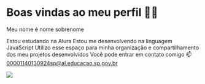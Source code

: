 # Boas vindas ao meu perfil 💙💙
Meu nome é nome sobrenome

Estou estudando na Alura
Estou me desenvolvendo na linguagem JavaScript
Utilizo esse espaço para minha organização e compartilhamento dos meu projetos desenvolvidos
Você pode entrar em contato comigo 📫
00001140130924sp@al.educacao.sp.gov.br

![](https://media.tenor.com/XuXjBnRkZE8AAAAM/beijando-a-camisa-renato-augusto.gif)

